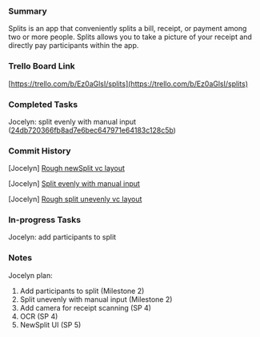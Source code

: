 ### Summary

Splits is an app that conveniently splits a bill, receipt, or payment among two or more people. Splits allows you to take a picture of your receipt and directly pay participants within the app.


### Trello Board Link

[https://trello.com/b/Ez0aGlsI/splits](https://trello.com/b/Ez0aGlsI/splits)


### Completed Tasks
Jocelyn: split evenly with manual input ([24db720366fb8ad7e6bec647971e64183c128c5b](https://github.com/ECS189E/project-w21-splits/tree/24db720366fb8ad7e6bec647971e64183c128c5b))

### Commit History
[Jocelyn] [Rough newSplit vc layout](https://github.com/ECS189E/project-w21-splits/tree/cd46710246286602f4b1597eba23a75794a2cf95)

[Jocelyn] [Split evenly with manual input](https://github.com/ECS189E/project-w21-splits/tree/24db720366fb8ad7e6bec647971e64183c128c5b)

[Jocelyn] [Rough split unevenly vc layout](https://github.com/ECS189E/project-w21-splits/tree/bcb57c550c27bea7fb46a2f7deaa2fef4045ab90)

### In-progress Tasks
Jocelyn: add participants to split

### Notes
Jocelyn plan:
1. Add participants to split (Milestone 2)
2. Split unevenly with manual input (Milestone 2)
3. Add camera for receipt scanning (SP 4)
4. OCR (SP 4)
5. NewSplit UI (SP 5)
